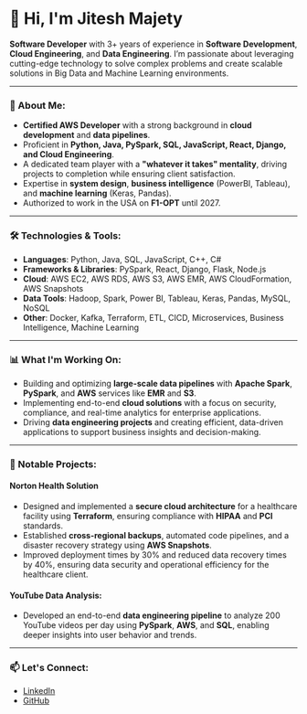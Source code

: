 
# 👋 Hi, I'm Jitesh Majety

**Software Developer** with 3+ years of experience in **Software Development**, **Cloud Engineering**, and **Data Engineering**. I’m passionate about leveraging cutting-edge technology to solve complex problems and create scalable solutions in Big Data and Machine Learning environments.

---

### 🚀 About Me:
- **Certified AWS Developer** with a strong background in **cloud development** and **data pipelines**.
- Proficient in **Python, Java, PySpark, SQL, JavaScript, React, Django, and Cloud Engineering**.
- A dedicated team player with a **"whatever it takes" mentality**, driving projects to completion while ensuring client satisfaction.
- Expertise in **system design**, **business intelligence** (PowerBI, Tableau), and **machine learning** (Keras, Pandas).
- Authorized to work in the USA on **F1-OPT** until 2027.

---

### 🛠️ Technologies & Tools:
- **Languages**: Python, Java, SQL, JavaScript, C++, C#
- **Frameworks & Libraries**: PySpark, React, Django, Flask, Node.js
- **Cloud**: AWS EC2, AWS RDS, AWS S3, AWS EMR, AWS CloudFormation, AWS Snapshots
- **Data Tools**: Hadoop, Spark, Power BI, Tableau, Keras, Pandas, MySQL, NoSQL
- **Other**: Docker, Kafka, Terraform, ETL, CICD, Microservices, Business Intelligence, Machine Learning

---

### 📊 What I'm Working On:
- Building and optimizing **large-scale data pipelines** with **Apache Spark**, **PySpark**, and **AWS** services like **EMR** and **S3**.
- Implementing end-to-end **cloud solutions** with a focus on security, compliance, and real-time analytics for enterprise applications.
- Driving **data engineering projects** and creating efficient, data-driven applications to support business insights and decision-making.

---

### 💼 Notable Projects:

#### **Norton Health Solution**
- Designed and implemented a **secure cloud architecture** for a healthcare facility using **Terraform**, ensuring compliance with **HIPAA** and **PCI** standards.
- Established **cross-regional backups**, automated code pipelines, and a disaster recovery strategy using **AWS Snapshots**.
- Improved deployment times by 30% and reduced data recovery times by 40%, ensuring data security and operational efficiency for the healthcare client.

#### **YouTube Data Analysis**: 
- Developed an end-to-end **data engineering pipeline** to analyze 200 YouTube videos per day using **PySpark**, **AWS**, and **SQL**, enabling deeper insights into user behavior and trends.

---

### 📫 Let's Connect:
- [LinkedIn](https://www.linkedin.com/in/jitesh-majety/)
- [GitHub](https://github.com/jmajety-lab)
